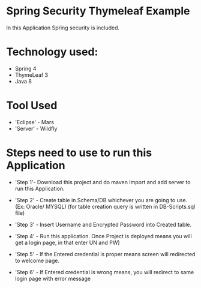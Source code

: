 # Spring Security Thymeleaf Example

In this Application Spring security is included.

# Technology used:
* Spring 4
* ThymeLeaf 3
* Java 8

# Tool Used
* 'Eclipse' - Mars
* 'Server'  - Wildfly

# Steps need to use to run this Application

* 'Step 1'- Download this project and do maven Import and add server to run this Application.

* 'Step 2' - Create table in Schema/DB whichever you are going to use. (Ex: Oracle/ MYSQL)
		(for table creation query is written in DB-Scripts.sql file)

* 'Step 3' - Insert Username and Encrypted Password into Created table. 

* 'Step 4' - Run this application. Once Project is deployed means you will get a login page, in that enter UN and PW)

* 'Step 5' - If the Entered credential is proper means screen will redirected to welcome page.

* 'Step 6' - If Entered credential is wrong means, you will redirect to same login page with error message 

